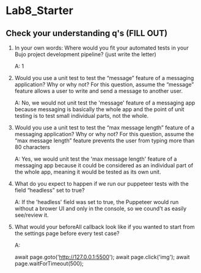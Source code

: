 # Lab8_Starter

## Check your understanding q's (FILL OUT)
1. In your own words: Where would you fit your automated tests in your Bujo project development pipeline? (just write the letter) 

    A: 1

2. Would you use a unit test to test the “message” feature of a messaging application? Why or why not? For this question, assume the “message” feature allows a user to write and send a message to another user.

    A: No, we would not unit test the 'message' feature of a messaging app because messaging is basically the whole app and the point of unit testing is to test small individual parts, not the whole.

3. Would you use a unit test to test the “max message length” feature of a messaging application? Why or why not? For this question, assume the “max message length” feature prevents the user from typing more than 80 characters

    A: Yes, we would unit test the 'max message length' feature of a messaging app because it could be considered as an individual part of the whole app, meaning it would be tested as its own unit.

4. What do you expect to happen if we run our puppeteer tests with the field “headless” set to true?

    A: If the 'headless' field was set to true, the Puppeteer would run without a brower UI and only in the console, so we cound't as easily see/review it. 

5. What would your beforeAll callback look like if you wanted to start from the settings page before every test case?

    A:
  
    await page.goto('http://127.0.0.1:5500');
    await page.click('img');
    await page.waitForTimeout(500);
